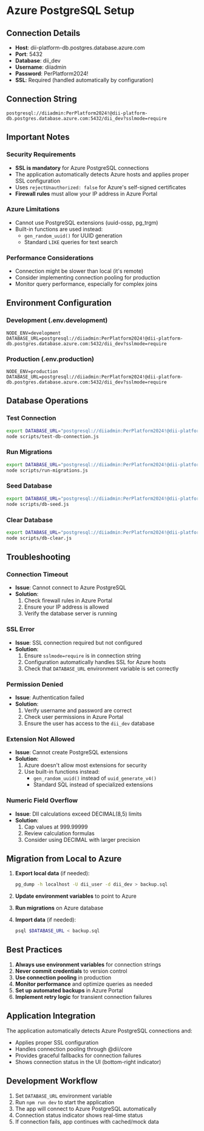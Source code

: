 # Azure PostgreSQL Setup

## Connection Details

- **Host**: dii-platform-db.postgres.database.azure.com
- **Port**: 5432
- **Database**: dii_dev
- **Username**: diiadmin
- **Password**: PerPlatform2024!
- **SSL**: Required (handled automatically by configuration)

## Connection String

```
postgresql://diiadmin:PerPlatform2024!@dii-platform-db.postgres.database.azure.com:5432/dii_dev?sslmode=require
```

## Important Notes

### Security Requirements
- **SSL is mandatory** for Azure PostgreSQL connections
- The application automatically detects Azure hosts and applies proper SSL configuration
- Uses `rejectUnauthorized: false` for Azure's self-signed certificates
- **Firewall rules** must allow your IP address in Azure Portal

### Azure Limitations
- Cannot use PostgreSQL extensions (uuid-ossp, pg_trgm)
- Built-in functions are used instead:
  - `gen_random_uuid()` for UUID generation
  - Standard `LIKE` queries for text search

### Performance Considerations
- Connection might be slower than local (it's remote)
- Consider implementing connection pooling for production
- Monitor query performance, especially for complex joins

## Environment Configuration

### Development (.env.development)
```env
NODE_ENV=development
DATABASE_URL=postgresql://diiadmin:PerPlatform2024!@dii-platform-db.postgres.database.azure.com:5432/dii_dev?sslmode=require
```

### Production (.env.production)
```env
NODE_ENV=production
DATABASE_URL=postgresql://diiadmin:PerPlatform2024!@dii-platform-db.postgres.database.azure.com:5432/dii_dev?sslmode=require
```

## Database Operations

### Test Connection
```bash
export DATABASE_URL="postgresql://diiadmin:PerPlatform2024!@dii-platform-db.postgres.database.azure.com:5432/dii_dev?sslmode=require"
node scripts/test-db-connection.js
```

### Run Migrations
```bash
export DATABASE_URL="postgresql://diiadmin:PerPlatform2024!@dii-platform-db.postgres.database.azure.com:5432/dii_dev?sslmode=require"
node scripts/run-migrations.js
```

### Seed Database
```bash
export DATABASE_URL="postgresql://diiadmin:PerPlatform2024!@dii-platform-db.postgres.database.azure.com:5432/dii_dev?sslmode=require"
node scripts/db-seed.js
```

### Clear Database
```bash
export DATABASE_URL="postgresql://diiadmin:PerPlatform2024!@dii-platform-db.postgres.database.azure.com:5432/dii_dev?sslmode=require"
node scripts/db-clear.js
```

## Troubleshooting

### Connection Timeout
- **Issue**: Cannot connect to Azure PostgreSQL
- **Solution**: 
  1. Check firewall rules in Azure Portal
  2. Ensure your IP address is allowed
  3. Verify the database server is running

### SSL Error
- **Issue**: SSL connection required but not configured
- **Solution**: 
  1. Ensure `sslmode=require` is in connection string
  2. Configuration automatically handles SSL for Azure hosts
  3. Check that `DATABASE_URL` environment variable is set correctly

### Permission Denied
- **Issue**: Authentication failed
- **Solution**: 
  1. Verify username and password are correct
  2. Check user permissions in Azure Portal
  3. Ensure the user has access to the `dii_dev` database

### Extension Not Allowed
- **Issue**: Cannot create PostgreSQL extensions
- **Solution**: 
  1. Azure doesn't allow most extensions for security
  2. Use built-in functions instead:
     - `gen_random_uuid()` instead of `uuid_generate_v4()`
     - Standard SQL instead of specialized extensions

### Numeric Field Overflow
- **Issue**: DII calculations exceed DECIMAL(8,5) limits
- **Solution**: 
  1. Cap values at 999.99999
  2. Review calculation formulas
  3. Consider using DECIMAL with larger precision

## Migration from Local to Azure

1. **Export local data** (if needed):
   ```bash
   pg_dump -h localhost -U dii_user -d dii_dev > backup.sql
   ```

2. **Update environment variables** to point to Azure

3. **Run migrations** on Azure database

4. **Import data** (if needed):
   ```bash
   psql $DATABASE_URL < backup.sql
   ```

## Best Practices

1. **Always use environment variables** for connection strings
2. **Never commit credentials** to version control
3. **Use connection pooling** in production
4. **Monitor performance** and optimize queries as needed
5. **Set up automated backups** in Azure Portal
6. **Implement retry logic** for transient connection failures

## Application Integration

The application automatically detects Azure PostgreSQL connections and:
- Applies proper SSL configuration
- Handles connection pooling through @dii/core
- Provides graceful fallbacks for connection failures
- Shows connection status in the UI (bottom-right indicator)

## Development Workflow

1. Set `DATABASE_URL` environment variable
2. Run `npm run dev` to start the application
3. The app will connect to Azure PostgreSQL automatically
4. Connection status indicator shows real-time status
5. If connection fails, app continues with cached/mock data